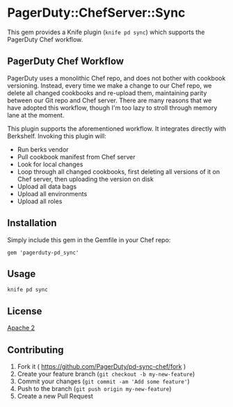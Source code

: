 # PagerDuty::ChefServer::Sync

This gem provides a Knife plugin (`knife pd sync`) which supports the PagerDuty Chef workflow.

## PagerDuty Chef Workflow

PagerDuty uses a monolithic Chef repo, and does not bother with cookbook versioning. Instead, every time we make a change to our Chef repo, we delete all changed cookbooks and re-upload them, maintaining parity between our Git repo and Chef server. There are many reasons that we have adopted this workflow, though I'm too lazy to stroll through memory lane at the moment.

This plugin supports the aforementioned workflow. It integrates directly with Berkshelf. Invoking this plugin will:
* Run berks vendor
* Pull cookbook manifest from Chef server
* Look for local changes
* Loop through all changed cookbooks, first deleting all versions of it on Chef server, then uploading the version on disk
* Upload all data bags
* Upload all environments
* Upload all roles

## Installation

Simply include this gem in the Gemfile in your Chef repo:
```
gem 'pagerduty-pd_sync'
```

## Usage

```
knife pd sync
```

## License
[Apache 2](http://www.apache.org/licenses/LICENSE-2.0)

## Contributing

1. Fork it ( https://github.com/PagerDuty/pd-sync-chef/fork )
2. Create your feature branch (`git checkout -b my-new-feature`)
3. Commit your changes (`git commit -am 'Add some feature'`)
4. Push to the branch (`git push origin my-new-feature`)
5. Create a new Pull Request

